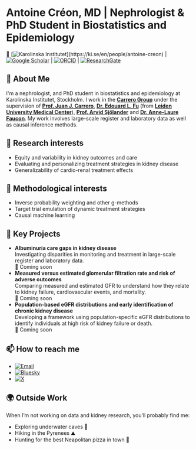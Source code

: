 # Antoine Créon, MD | Nephrologist & PhD Student in Biostatistics and Epidemiology

🔗 [![Karolinska Institutet]([https://img.shields.io/badge/KI-0055A4?style=for-the-badge&logo=karolinska-institutet&logoColor=white](https://img.shields.io/badge/Karolinska_Institutet-0055A4?style=for-the-badge&logo=karolinska-institutet&logoColor=white))](https://ki.se/en/people/antoine-creon) |
[![Google Scholar](https://img.shields.io/badge/Google%20Scholar-4285F4?style=for-the-badge&logo=google-scholar&logoColor=white)](https://scholar.google.com/citations?user=Vq6GANsAAAAJ&hl=fr&oi=ao) |
[![ORCID](https://img.shields.io/badge/ORCID-00A1E1?style=for-the-badge&logo=orcid&logoColor=white)](https://orcid.org/0009-0006-6498-0257) |
[![ResearchGate](https://img.shields.io/badge/ResearchGate-00CCBB?style=for-the-badge&logo=researchgate&logoColor=white)](https://www.researchgate.net/profile/Antoine-Creon)

## 📌 About Me  
I'm a nephrologist, and PhD student in biostatistics and epidemiology at Karolinska Institutet, Stockholm. I work in the **[Carrero Group](https://ki.se/en/research/research-areas-centres-and-networks/research-groups/cardio-renal-epidemiology-juan-jesus-carreros-research-group)** under the supervision of **[Prof. Juan J. Carrero](https://ki.se/en/people/juan-jesus-carrero)**, **[Dr. Edouard L. Fu](https://edouard-fu.github.io/)** (from **[Leiden University Medical Center](https://www.lumc.nl/en/)**), **[Prof. Arvid Sjölander](https://ki.se/en/people/arvid-sjolander#about-me)** and **[Dr. Anne-Laure Faucon](https://ki.se/en/people/annelaure-faucon)**. My work involves large-scale register and laboratory data as well as causal inference methods.

## 🔬 Research interests
- Equity and variability in kidney outcomes and care
- Evaluating and personalizing treatment strategies in kidney disease
- Generalizability of cardio-renal treatment effects

## 🔧 Methodological interests
- Inverse probability weighting and other g-methods
- Target trial emulation of dynamic treatment strategies
- Causal machine learning

## 🚀 Key Projects
- **Albuminuria care gaps in kidney disease**  
  Investigating disparities in monitoring and treatment in large-scale register and laboratory data.  
  🔗 Coming soon
- **Measured versus estimated glomerular filtration rate and risk of adverse outcomes**  
  Comparing measured and estimated GFR to understand how they relate to kidney failure, cardiovascular events, and mortality.  
  🔗 Coming soon
- **Population-based eGFR distributions and early identification of chronic kidney disease**  
  Developing a framework using population-specific eGFR distributions to identify individuals at high risk of kidney failure or death.  
  🔗 Coming soon

## 📫 How to reach me
- [![Email](https://img.shields.io/badge/Email-D14836?style=for-the-badge&logo=gmail&logoColor=white)](mailto:antoine.creon@ki.se)
- [![Bluesky](https://img.shields.io/badge/Bluesky-1DA1F2?style=for-the-badge&logo=bluesky&logoColor=white)](https://bsky.app/profile/antoinecreon.bsky.social)
- [![X](https://img.shields.io/badge/X-000000?style=for-the-badge&logo=x&logoColor=white)](https://x.com/AntoineCreon)

## 🌍 Outside Work
When I’m not working on data and kidney research, you’ll probably find me:  
- Exploring underwater caves 🤿 
- Hiking in the Pyrenees ⛰️  
- Hunting for the best Neapolitan pizza in town 🍕  
